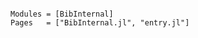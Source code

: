 ```@contents
```

```@autodocs
Modules = [BibInternal]
Pages   = ["BibInternal.jl", "entry.jl"]
```
